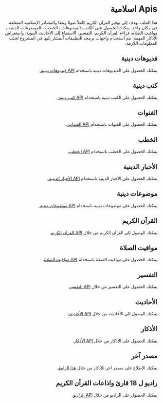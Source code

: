 <div dir="rtl">

#  Apis اسلامية
  
هذا الملف يهدف إلى توفير القرآن الكريم كاملاً صوتًا ونصًا والمصادر الإسلامية المتعلقة في مكان واحد. يمكنك الحصول على الكتب، الفيديوهات ،  الخطب ،  الموضوعات الدينية ، مواقيت الصلاة، قراءة القرآن الكريم، التفسير، الاستماع إلى الأحاديث النبوية، واستعراض الأذكار المهمة. يتم استخدام واجهات برمجة التطبيقات المشار إليها في المشروع لجلب المعلومات اللازمة.

##  فديوهات دينية

يمكنك الحصول على الفيديوهات دينية  باستخدام [API فيديوهات دينية ](https://api3.islamhouse.com/v3/paV29H2gm56kvLPy/main/videos/ar/ar/1/25/json).


##  كتب دينية

يمكنك الحصول على الكتب دينية  باستخدام [API  كتب دينية ](https://api3.islamhouse.com/v3/paV29H2gm56kvLPy/main/books/ar/ar/1/25/json).


## الفتوات

يمكنك الحصول على الفتوات  باستخدام [API الفتوات ](https://api3.islamhouse.com/v3/paV29H2gm56kvLPy/main/fatwa/ar/ar/1/25/json).


## الخطب 

يمكنك الحصول على الخطب  باستخدام [API  الخطب](https://api3.islamhouse.com/v3/paV29H2gm56kvLPy/main/khotab/ar/ar/1/25/json).



##  الأخبار الدينية 

يمكنك الحصول على الأخبار الدينية باستخدام [API الأخبار الدينية ](https://api3.islamhouse.com/v3/paV29H2gm56kvLPy/main/news/ar/ar/1/25/json).



## موضوعات دينية 

يمكنك الحصول على موضوعات دينية  باستخدام [API موضوعات دينية ](https://api3.islamhouse.com/v3/paV29H2gm56kvLPy/main/audios/ar/ar/1/25/json).


## القرآن الكريم

يمكنك الوصول إلى القرآن الكريم من خلال [API القرآن الكريم](https://api3.islamhouse.com/v3/paV29H2gm56kvLPy/main/quran/ar/ar/1/25/json).


## مواقيت الصلاة

يمكنك الحصول على مواقيت الصلاة باستخدام [API مواقيت الصلاة](https://api.aladhan.com/v1/timingsByCity?city=cairo&country=egypt&method=8).


## التفسير

يمكنك الحصول على التفسير من خلال [API التفسير](https://quranenc.com/api/v1/translation/sura/arabic_moyassar/114).

## الأحاديث

يمكنك الوصول إلى الأحاديث من خلال [API الأحاديث](https://hadis-api-id.vercel.app/hadith/abu-dawud?page=2&limit=300).

## الأذكار

يمكنك الحصول على الأذكار من خلال [API الأذكار](https://raw.githubusercontent.com/nawafalqari/azkar-api/56df51279ab6eb86dc2f6202c7de26c8948331c1/azkar.json).

## مصدر آخر

يمكنك الاطلاع على مصدر آخر للأذكار من خلال [هذا الرابط](https://www.hisnmuslim.com/api/ar/27.json).



## راديو ل 18 قارئ واذاعات القرأن الكريم

يمكنك الحصول على الراديو من خلال [API الراديو](https://data-rosy.vercel.app/radio.json).
</div>

